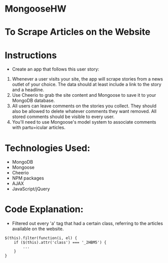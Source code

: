 # MongooseHW

# To Scrape Articles on the Website

# Instructions 
* Create an app that follows this user story: 
1. Whenever a user visits your site, the app will scrape stories from a news outlet of your choice. The data should at least include a link to the story and a headline. 
2. Use Cheerio to grab the site content and Mongoose to save it to your MongoDB database. 
3. All users can leave comments on the stories you collect. They should also be allowed to delete whatever comments they want removed. All stored comments should be visible to every user. 
4. You'll need to use Mongoose's model system to associate comments with partu=icular articles. 

# Technologies Used: 
* MongoDB
* Mongoose
* Cheerio
* NPM packages
* AJAX 
* JavaScript/jQuery

# Code Explanation: 
* Filtered out every 'a' tag that had a certain class, referring to the articles available on the website. 
```
$(this).filter(function(i, el) {
    if ($(this).attr('class') === '_2HBM5') {
        ...
    }
}
```

